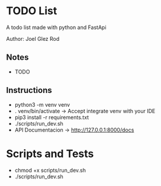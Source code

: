 # TODO List
A todo list made with python and FastApi

Author: Joel Glez Rod

## Notes
* TODO

## Instructions
* python3 -m venv venv
* . venv/bin/activate -> Accept integrate venv with your IDE
* pip3 install -r requirements.txt
* ./scripts/run_dev.sh
* API Documentacion -> http://127.0.0.1:8000/docs

# Scripts and Tests
* chmod +x scripts/run_dev.sh
* ./scripts/run_dev.sh